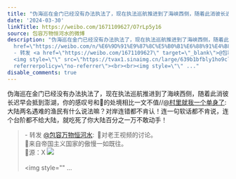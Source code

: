 ```yaml
---
title: "伪海巡在金门已经没有办法执法了，现在执法巡航推进到了海峡西侧，随着此消彼长迟早会抵到澎湖，你的感叹号和\U0001F438的处境相比一文不值//@村里就我一个单身了:大陆..."
date: '2024-03-30'
linkTitle: https://weibo.com/1671109627/O7rLp5y16
source: 包容万物恒河水的微博
description: "伪海巡在金门已经没有办法执法了，现在执法巡航推进到了海峡西侧，随着此消彼长迟早会抵到澎湖，你的感叹号和\U0001F438的处境相比一文不值//<a
  href=\"https://weibo.com/n/%E6%9D%91%E9%87%8C%E5%B0%B1%E6%88%91%E4%B8%80%E4%B8%AA%E5%8D%95%E8%BA%AB%E4%BA%86\">@村里就我一个单身了</a>:大陆两名遇难的渔民有什么说法嘛？对岸连错都不肯认！连一句软话都不肯说，连个台阶都不给大陆，就吃死了你大陆百分之一万不敢动手！<br><blockquote>
  - 转发 <a href=\"https://weibo.com/1671109627\" target=\"_blank\">@包容万物恒河水</a>: \U0001F53B对老王视频的讨论。<br>\U0001F53B来自帝国主义国家的傲慢一如既往。<br>\U0001F53B源：X
  <img style=\"\" src=\"https://tvax1.sinaimg.cn/large/639b1bfbly1ho9clq64s0j20hg0kbtf2.jpg\"
  referrerpolicy=\"no-referrer\"><br><br><img style=\"\" ..."
disable_comments: true
---
```

伪海巡在金门已经没有办法执法了，现在执法巡航推进到了海峡西侧，随着此消彼长迟早会抵到澎湖，你的感叹号和🐸的处境相比一文不值//<a href="https://weibo.com/n/%E6%9D%91%E9%87%8C%E5%B0%B1%E6%88%91%E4%B8%80%E4%B8%AA%E5%8D%95%E8%BA%AB%E4%BA%86">@村里就我一个单身了</a>:大陆两名遇难的渔民有什么说法嘛？对岸连错都不肯认！连一句软话都不肯说，连个台阶都不给大陆，就吃死了你大陆百分之一万不敢动手！<br><blockquote> - 转发 <a href="https://weibo.com/1671109627" target="_blank">@包容万物恒河水</a>: 🔻对老王视频的讨论。<br>🔻来自帝国主义国家的傲慢一如既往。<br>🔻源：X <img style="" src="https://tvax1.sinaimg.cn/large/639b1bfbly1ho9clq64s0j20hg0kbtf2.jpg" referrerpolicy="no-referrer"><br><br><img style="" ...